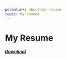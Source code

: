 ```yaml
---
permalink: about/my-resume
topic: my-resume
---
```



# My Resume

##### [Download](files/Amol_Pagar_2024.pdf)








